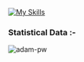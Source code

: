 [![My Skills](https://skillicons.dev/icons?i=java,dart,flutter)](https://skillicons.dev)

<h3>Statistical Data :-</h3>
<p><img align="center"
    src="https://github-readme-stats.vercel.app/api/top-langs?username=Yoyiyoniu&show_icons=true&locale=en&bg_color=0d1117&text_color=ffffff&layout=compact"
    alt="adam-pw" 
    bg_color=#808080/></p>

